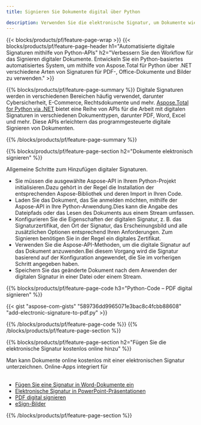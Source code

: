 ```yaml
---
title: Signieren Sie Dokumente digital über Python

description: Verwenden Sie die elektronische Signatur, um Dokumente wie Microsoft Word, Excel, PowerPoint, PDF und Bilder über Ihre Python-Anwendung zu signieren. eSginature online per App einfügen.
---
```


{{< blocks/products/pf/feature-page-wrap >}}
{{< blocks/products/pf/feature-page-header h1="Automatisierte digitale Signaturen mithilfe von Python-APIs" h2="Verbessern Sie den Workflow für das Signieren digitaler Dokumente. Entwickeln Sie ein Python-basiertes automatisiertes System, um mithilfe von Aspose.Total für Python über .NET verschiedene Arten von Signaturen für PDF-, Office-Dokumente und Bilder zu verwenden." >}}

{{% blocks/products/pf/feature-page-summary %}}
Digitale Signaturen werden in verschiedenen Bereichen häufig verwendet, darunter Cybersicherheit, E-Commerce, Rechtsdokumente und mehr. [Aspose.Total for Python via .NET](https://products.aspose.com/total/python-net/) bietet eine Reihe von APIs für die Arbeit mit digitalen Signaturen in verschiedenen Dokumenttypen, darunter PDF, Word, Excel und mehr. Diese APIs erleichtern das programmgesteuerte digitale Signieren von Dokumenten.

{{% /blocks/products/pf/feature-page-summary  %}}

{{% blocks/products/pf/feature-page-section  h2="Dokumente elektronisch signieren" %}}

Allgemeine Schritte zum Hinzufügen digitaler Signaturen.  
- Sie müssen die ausgewählte Aspose-API in Ihrem Python-Projekt initialisieren.Dazu gehört in der Regel die Installation der entsprechenden Aspose-Bibliothek und deren Import in Ihren Code. 
- Laden Sie das Dokument, das Sie anmelden möchten, mithilfe der Aspose-API in Ihre Python-Anwendung.Dies kann die Angabe des Dateipfads oder das Lesen des Dokuments aus einem Stream umfassen.
- Konfigurieren Sie die Eigenschaften der digitalen Signatur, z. B. das Signaturzertifikat, den Ort der Signatur, das Erscheinungsbild und alle zusätzlichen Optionen entsprechend Ihren Anforderungen. Zum Signieren benötigen Sie in der Regel ein digitales Zertifikat.
- Verwenden Sie die Aspose-API-Methoden, um die digitale Signatur auf das Dokument anzuwenden.Bei diesem Vorgang wird die Signatur basierend auf der Konfiguration angewendet, die Sie im vorherigen Schritt angegeben haben.
- Speichern Sie das geänderte Dokument nach dem Anwenden der digitalen Signatur in einer Datei oder einem Stream.

{{% blocks/products/pf/feature-page-code h3="Python-Code – PDF digital signieren" %}}

{{< gist "aspose-com-gists" "589736dd9965071e3bac8c4fcbb88608" "add-electronic-signature-to-pdf.py" >}}

{{% /blocks/products/pf/feature-page-code  %}}
{{% /blocks/products/pf/feature-page-section %}}

{{% blocks/products/pf/feature-page-section  h2="Fügen Sie die elektronische Signatur kostenlos online hinzu" %}}

Man kann Dokumente online kostenlos mit einer elektronischen Signatur unterzeichnen. Online-Apps integriert für<br /><br />

- [Fügen Sie eine Signatur in Word-Dokumente ein](https://products.aspose.com/total/python-net/signature/word/)
- [Elektronische Signatur in PowerPoint-Präsentationen](https://products.aspose.com/total/python-net/signature/powerpoint/)
- [PDF digital signieren](https://products.aspose.com/total/python-net/signature/pdf/)
- [eSign-Bilder](https://products.aspose.com/total/python-net/signature/image/)

{{% /blocks/products/pf/feature-page-section %}}